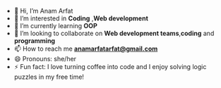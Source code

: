 - 👋 Hi, I’m Anam Arfat
- 👀 I’m interested in **Coding** ,**Web development**
- 🌱 I’m currently learning **OOP**
- 💞️ I’m looking to collaborate on **Web development teams**,**coding** and **programming**
- 📫 How to reach me **anamarfatarfat@gmail.com**
- 😄 Pronouns: she/her
- ⚡ Fun fact: 
I love turning coffee into code and I enjoy solving logic puzzles in  my free time!
<!---
### Let's connect and build something amazing together!

[LinkedIn](https://www.linkedin.com/in/anam-arfat-arfat-634232305?trk=contact-info).

Arfat-Anam/Arfat-Anam is a ✨ special ✨ repository because its `README.md` (this file) appears on your GitHub profile.
You can click the Preview link to take a look at your changes.
--->
